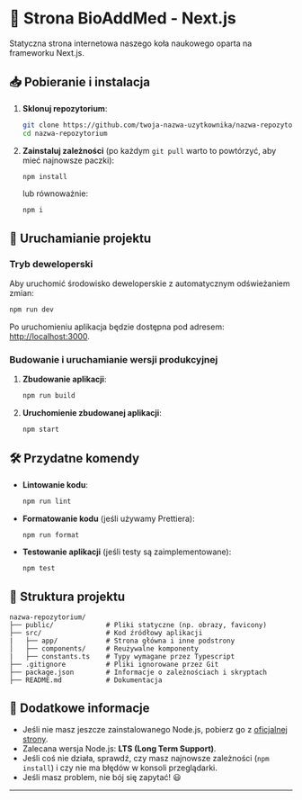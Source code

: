 # 📘 Strona BioAddMed - Next.js

Statyczna strona internetowa naszego koła naukowego oparta na frameworku Next.js.

## 📥 Pobieranie i instalacja

1. **Sklonuj repozytorium**:
   ```sh
   git clone https://github.com/twoja-nazwa-uzytkownika/nazwa-repozytorium.git
   cd nazwa-repozytorium
   ```

2. **Zainstaluj zależności** (po każdym `git pull` warto to powtórzyć, aby mieć najnowsze paczki):
   ```sh
   npm install
   ```
   lub równoważnie:
   ```sh
   npm i
   ```

## 🚀 Uruchamianie projektu

### Tryb deweloperski
Aby uruchomić środowisko deweloperskie z automatycznym odświeżaniem zmian:
   ```sh
   npm run dev
   ```
Po uruchomieniu aplikacja będzie dostępna pod adresem: [http://localhost:3000](http://localhost:3000).

### Budowanie i uruchamianie wersji produkcyjnej
1. **Zbudowanie aplikacji**:
   ```sh
   npm run build
   ```
2. **Uruchomienie zbudowanej aplikacji**:
   ```sh
   npm start
   ```

## 🛠 Przydatne komendy

- **Lintowanie kodu**:
  ```sh
  npm run lint
  ```
- **Formatowanie kodu** (jeśli używamy Prettiera):
  ```sh
  npm run format
  ```
- **Testowanie aplikacji** (jeśli testy są zaimplementowane):
  ```sh
  npm test
  ```

## 📌 Struktura projektu

```plaintext
nazwa-repozytorium/
├── public/             # Pliki statyczne (np. obrazy, favicony)
├── src/                # Kod źródłowy aplikacji
|   ├── app/            # Strona główna i inne podstrony
│   ├── components/     # Reużywalne komponenty
|   ├── constants.ts    # Typy wymagane przez Typescript
├── .gitignore          # Pliki ignorowane przez Git
├── package.json        # Informacje o zależnościach i skryptach
├── README.md           # Dokumentacja
```

## 🔧 Dodatkowe informacje

- Jeśli nie masz jeszcze zainstalowanego Node.js, pobierz go z [oficjalnej strony](https://nodejs.org/).
- Zalecana wersja Node.js: **LTS (Long Term Support)**.
- Jeśli coś nie działa, sprawdź, czy masz najnowsze zależności (`npm install`) i czy nie ma błędów w konsoli przeglądarki.
- Jeśli masz problem, nie bój się zapytać! 😃

---

